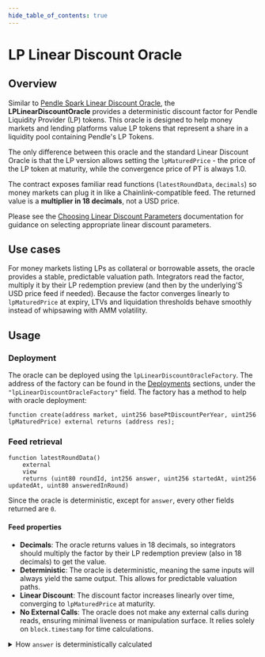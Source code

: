 ```yaml
---
hide_table_of_contents: true
---
```


# LP Linear Discount Oracle

## Overview

Similar to [Pendle Spark Linear Discount Oracle](./LinearDiscountOracle.md), the **LPLinearDiscountOracle** provides a deterministic discount factor for Pendle Liquidity Provider (LP) tokens. This oracle is designed to help money markets and lending platforms value LP tokens that represent a share in a liquidity pool containing Pendle's LP Tokens.

The only difference between this oracle and the standard Linear Discount Oracle is that the LP version allows setting the `lpMaturedPrice` - the price of the LP token at maturity, while the convergence price of PT is always 1.0.

The contract exposes familiar read functions (`latestRoundData`, `decimals`) so money markets can plug it in like a Chainlink-compatible feed. The returned value is a **multiplier in 18 decimals**, not a USD price.

Please see the [Choosing Linear Discount Parameters](./ChoosingLinearDiscountParams.md) documentation for guidance on selecting appropriate linear discount parameters.

## Use cases

For money markets listing LPs as collateral or borrowable assets, the oracle provides a stable, predictable valuation path. Integrators read the factor, multiply it by their LP redemption preview (and then by the underlying'S USD price feed if needed). Because the factor converges linearly to `lpMaturedPrice` at expiry, LTVs and liquidation thresholds behave smoothly instead of whipsawing with AMM volatility.

## Usage

### Deployment

The oracle can be deployed using the `lpLinearDiscountOracleFactory`. The address of the factory can be found in the [Deployments](../../Deployments/Ethereum.md) sections, under the `"lpLinearDiscountOracleFactory"` field. The factory has a method to help with oracle deployment:

```sol
function create(address market, uint256 basePtDiscountPerYear, uint256 lpMaturedPrice) external returns (address res);
```

### Feed retrieval

```sol
function latestRoundData()
    external
    view
    returns (uint80 roundId, int256 answer, uint256 startedAt, uint256 updatedAt, uint80 answeredInRound)
```

Since the oracle is deterministic, except for `answer`, every other fields returned are `0`.

#### Feed properties

- **Decimals**: The oracle returns values in 18 decimals, so integrators should multiply the factor by their LP redemption preview (also in 18 decimals) to get the value.
- **Deterministic**: The oracle is deterministic, meaning the same inputs will always yield the same output. This allows for predictable valuation paths.
- **Linear Discount**: The discount factor increases linearly over time, converging to `lpMaturedPrice` at maturity.
- **No External Calls**: The oracle does not make any external calls during reads, ensuring minimal liveness or manipulation surface. It relies solely on `block.timestamp` for time calculations.

<details>
<summary>How <code>answer</code> is deterministically calculated</summary>

The `answer` relies on two parameters:
- `baseDiscountPerYear` - the annual discount slope, expressed in wad (1e18 = 100%/year).
- `maturity` - the LP maturity timestamp in seconds (`LP.expiry()`).
- `lpMaturedPrice` - the price of the LP token at maturity, expressed in wad (1e18 = 100%).

The `answer` at a given time `t` (in seconds) is calculated as follows:
$$
\text{answer} = \text{lpMaturedPrice} \cdot
    \min\left(
        10^{18},
        10^{18} - \frac{(\text{maturity} - t) \cdot \text{baseDiscountPerYear}}{365 \cdot 24 \cdot 60 \cdot 60} 
    \right)
$$

</details>

